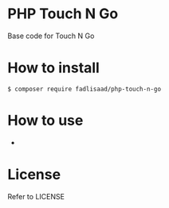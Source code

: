 # PHP Touch N Go
Base code for Touch N Go

# How to install
```
$ composer require fadlisaad/php-touch-n-go
```

# How to use
- 

# License
Refer to LICENSE
